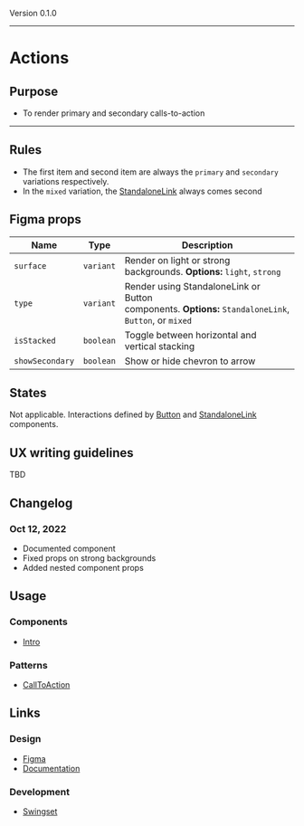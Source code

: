 Version 0.1.0



---

# Actions

## Purpose

* To render primary and secondary calls-to-action



---

## Rules

* The first item and second item are always the `primary` and `secondary` variations respectively.
* In the `mixed` variation, the [StandaloneLink](https://hashicorp-wpl-documentation.vercel.app/components/standalone-link) always comes second

## Figma props

| Name | Type | Description |
|----|----|----|
| `surface` | `variant` | Render on light or strong backgrounds. **Options:** `light`, `strong` |
| `type` | `variant` | Render using StandaloneLink or Button components. **Options:** `StandaloneLink`, `Button`, or `mixed` |
| `isStacked` | `boolean` | Toggle between horizontal and vertical stacking |
| `showSecondary` | `boolean` | Show or hide chevron to arrow |

## States

Not applicable. Interactions defined by [Button](https://hashicorp-wpl-documentation.vercel.app/components/button) and [StandaloneLink](https://hashicorp-wpl-documentation.vercel.app/components/standalone-link) components.

## UX writing guidelines

TBD

## Changelog

### Oct 12, 2022

* Documented component
* Fixed props on strong backgrounds
* Added nested component props

## Usage

### Components

* [Intro](https://www.figma.com/file/7cYgDM618stjYUHDqAfRec/Components?node-id=536%3A702)

### Patterns

* [CallToAction](https://www.figma.com/file/VvpEQaWhKQExx9QTWRyayd/Patterns?node-id=136%3A3)

## Links

### Design

* [Figma](https://www.figma.com/file/7cYgDM618stjYUHDqAfRec/Components?node-id=572%3A1058)
* [Documentation](https://hashicorp-wpl-documentation.vercel.app/components/actions)

### Development

* [Swingset](https://react-components.vercel.app/components/actions)


